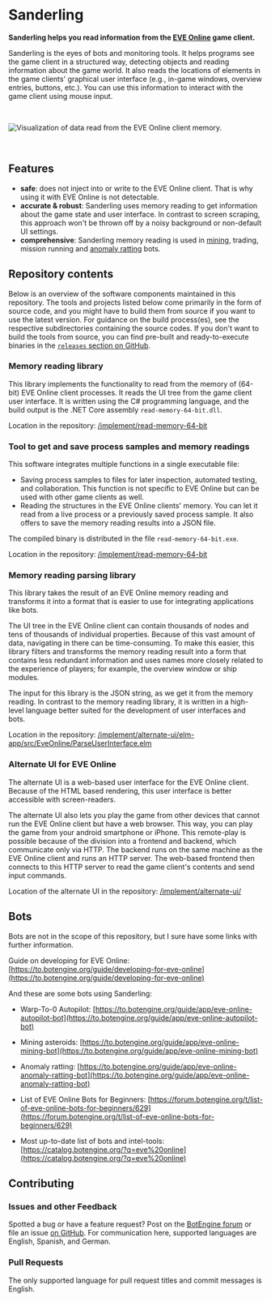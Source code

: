 # Sanderling

**Sanderling helps you read information from the [EVE Online](https://www.eveonline.com) game client.**

Sanderling is the eyes of bots and monitoring tools. It helps programs see the game client in a structured way, detecting objects and reading information about the game world. It also reads the locations of elements in the game clients' graphical user interface (e.g., in-game windows, overview entries, buttons, etc.). You can use this information to interact with the game client using mouse input.

<br>

![Visualization of data read from the EVE Online client memory.](guide/image/2015-12-13.uitree.extract.png)

<br>

## Features

+ **safe**: does not inject into or write to the EVE Online client. That is why using it with EVE Online is not detectable.
+ **accurate & robust**: Sanderling uses memory reading to get information about the game state and user interface. In contrast to screen scraping, this approach won't be thrown off by a noisy background or non-default UI settings.
+ **comprehensive**: Sanderling memory reading is used in [mining](https://github.com/Viir/bots/blob/master/guide/eve-online/eve-online-mining-bot.md), trading, mission running and [anomaly ratting](https://github.com/botengine-de/A-Bot) bots.

## Repository contents

Below is an overview of the software components maintained in this repository. The tools and projects listed below come primarily in the form of source code, and you might have to build them from source if you want to use the latest version. For guidance on the build process(es), see the respective subdirectories containing the source codes.
If you don't want to build the tools from source, you can find pre-built and ready-to-execute binaries in the [`releases` section on GitHub](https://github.com/Arcitectus/Sanderling/releases).

### Memory reading library

This library implements the functionality to read from the memory of (64-bit) EVE Online client processes. It reads the UI tree from the game client user interface. It is written using the C# programming language, and the build output is the .NET Core assembly `read-memory-64-bit.dll`.

Location in the repository: [/implement/read-memory-64-bit](/implement/read-memory-64-bit)

### Tool to get and save process samples and memory readings

This software integrates multiple functions in a single executable file:

+ Saving process samples to files for later inspection, automated testing, and collaboration. This function is not specific to EVE Online but can be used with other game clients as well.
+ Reading the structures in the EVE Online clients' memory. You can let it read from a live process or a previously saved process sample. It also offers to save the memory reading results into a JSON file.

The compiled binary is distributed in the file `read-memory-64-bit.exe`.

Location in the repository: [/implement/read-memory-64-bit](/implement/read-memory-64-bit)

### Memory reading parsing library

This library takes the result of an EVE Online memory reading and transforms it into a format that is easier to use for integrating applications like bots.

The UI tree in the EVE Online client can contain thousands of nodes and tens of thousands of individual properties. Because of this vast amount of data, navigating in there can be time-consuming. To make this easier, this library filters and transforms the memory reading result into a form that contains less redundant information and uses names more closely related to the experience of players; for example, the overview window or ship modules.

The input for this library is the JSON string, as we get it from the memory reading. In contrast to the memory reading library, it is written in a high-level language better suited for the development of user interfaces and bots.

Location in the repository: [/implement/alternate-ui/elm-app/src/EveOnline/ParseUserInterface.elm](/implement/alternate-ui/elm-app/src/EveOnline/ParseUserInterface.elm)

### Alternate UI for EVE Online

The alternate UI is a web-based user interface for the EVE Online client. Because of the HTML based rendering, this user interface is better accessible with screen-readers.

The alternate UI also lets you play the game from other devices that cannot run the EVE Online client but have a web browser. This way, you can play the game from your android smartphone or iPhone. This remote-play is possible because of the division into a frontend and backend, which communicate only via HTTP. The backend runs on the same machine as the EVE Online client and runs an HTTP server. The web-based frontend then connects to this HTTP server to read the game client's contents and send input commands.

Location of the alternate UI in the repository: [/implement/alternate-ui/](/implement/alternate-ui/)

## Bots

Bots are not in the scope of this repository, but I sure have some links with further information.

Guide on developing for EVE Online: [https://to.botengine.org/guide/developing-for-eve-online](https://to.botengine.org/guide/developing-for-eve-online)

And these are some bots using Sanderling:

+ Warp-To-0 Autopilot: [https://to.botengine.org/guide/app/eve-online-autopilot-bot](https://to.botengine.org/guide/app/eve-online-autopilot-bot)

+ Mining asteroids: [https://to.botengine.org/guide/app/eve-online-mining-bot](https://to.botengine.org/guide/app/eve-online-mining-bot)

+ Anomaly ratting: [https://to.botengine.org/guide/app/eve-online-anomaly-ratting-bot](https://to.botengine.org/guide/app/eve-online-anomaly-ratting-bot)

+ List of EVE Online Bots for Beginners: [https://forum.botengine.org/t/list-of-eve-online-bots-for-beginners/629](https://forum.botengine.org/t/list-of-eve-online-bots-for-beginners/629)

+ Most up-to-date list of bots and intel-tools: [https://catalog.botengine.org/?q=eve%20online](https://catalog.botengine.org/?q=eve%20online)

## Contributing

### Issues and other Feedback

Spotted a bug or have a feature request? Post on the [BotEngine forum](https://forum.botengine.org) or file an issue [on GitHub](https://github.com/Arcitectus/Sanderling/issues).
For communication here, supported languages are English, Spanish, and German.


### Pull Requests

The only supported language for pull request titles and commit messages is English.

